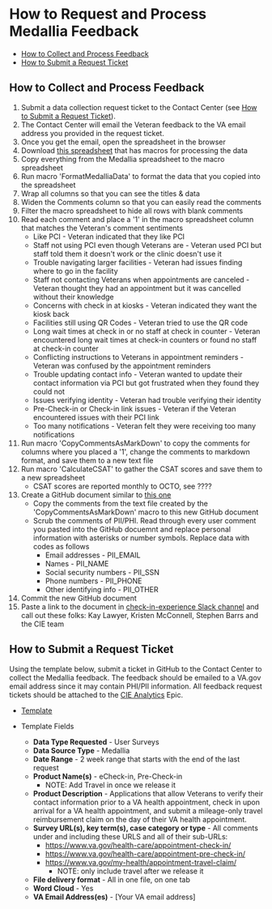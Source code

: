 # **How to Request and Process Medallia Feedback**

- [How to Collect and Process Feedback](#how-to-collect-and-process-feedback)
- [How to Submit a Request Ticket](#how-to-submit-a-request-ticket)

## How to Collect and Process Feedback

1. Submit a data collection request ticket to the Contact Center (see [How to Submit a Request Ticket](#how-to-submit-a-request-ticket)).
2. The Contact Center will email the Veteran feedback to the VA email address you provided in the request ticket.
3. Once you get the email, open the spreadsheet in the browser
4. Download [this spreadsheet](https://github.com/department-of-veterans-affairs/va.gov-team/blob/master/products/health-care/checkin/research/Medalia/Medallia%20Formatter.xlsm) that has macros for processing the data
5. Copy everything from the Medallia spreadsheet to the macro spreadsheet
6. Run macro 'FormatMedalliaData' to format the data that you copied into the spreadsheet
7. Wrap all columns so that you can see the titles & data
8. Widen the Comments column so that you can easily read the comments
9. Filter the macro spreadsheet to hide all rows with blank comments
10. Read each comment and place a '1' in the macro spreadsheet column that matches the Veteran's comment sentiments 
       * Like PCI - Veteran indicated that they like PCI
       * Staff not using PCI even though Veterans are - Veteran used PCI but staff told them it doesn't work or the clinic doesn't use it
       * Trouble navigating larger facilities - Veteran had issues finding where to go in the facility
       * Staff not contacting Veterans when appointments are canceled - Veteran thought they had an appointment but it was cancelled without their knowledge 
       * Concerns with check in at kiosks - Veteran indicated they want the kiosk back 
       * Facilities still using QR Codes - Veteran tried to use the QR code 
       * Long wait times at check in or no staff at check in counter - Veteran encountered long wait times at check-in counters or found no staff at check-in counter 
       * Conflicting instructions to Veterans in appointment reminders - Veteran was confused by the appointment reminders 
       * Trouble updating contact info - Veteran wanted to update their contact information via PCI but got frustrated when they found they could not 
       * Issues verifying identity - Veteran had trouble verifying their identity 
       * Pre-Check-in or Check-in link issues - Veteran if the Veteran encountered issues with their PCI link 
       * Too many notifications - Veteran felt they were receiving too many notifications
11. Run macro 'CopyCommentsAsMarkDown' to copy the comments for columns where you placed a '1', change the comments to markdown format, and save them to a new text file 
12. Run macro 'CalculateCSAT' to gather the CSAT scores and save them to a new spreadsheet 
    - CSAT scores are reported monthly to OCTO, see ???? 
14. Create a GitHub document similar to [this one](https://github.com/department-of-veterans-affairs/va.gov-team/blob/master/products/health-care/checkin/research/Medalia/2024/2024-12-15-Medallia.md)
    - Copy the comments from the text file created by the 'CopyCommentsAsMarkDown' macro to this new GitHub document 
    - Scrub the comments of PII/PHI. Read through every user comment you pasted into the GitHub docuemnt and replace personal information with asterisks or number symbols. Replace data with codes as follows
        - Email addresses - PII_EMAIL
        - Names - PII_NAME
        - Social security numbers - PII_SSN
        - Phone numbers - PII_PHONE
        - Other identifying info - PII_OTHER   
13. Commit the new GitHub document
14. Paste a link to the document in [check-in-experience Slack channel](https://dsva.slack.com/archives/C022AC2STBM) and call out these folks:  Kay Lawyer, Kristen McConnell, Stephen Barrs and the CIE team

## How to Submit a Request Ticket

Using the template below, submit a ticket in GitHub to the Contact Center to collect the Medallia feedback. The feedback should be emailed to a VA.gov email address since it may contain PHI/PII information. All feedback request tickets should be attached to the [CIE Analytics](https://github.com/department-of-veterans-affairs/va.gov-team/issues/42190) Epic.

- [Template](https://github.com/department-of-veterans-affairs/va.gov-team/issues/new?assignees=Kimberley2019%2C+ATMiddleton%2C+newworld2616%2C+aubreyarcangel&labels=VSP-contact-center%2Ccc-data-request&projects=&template=qualitative-data-request.yml&title=Qualitative+Data+Request)

- Template Fields 
   - **Data Type Requested** - User Surveys
   - **Data Source Type** - Medallia
   - **Date Range** - 2 week range that starts with the end of the last request
   - **Product Name(s)** - eCheck-in, Pre-Check-in
       - NOTE: Add Travel in once we release it
   - **Product Description** - Applications that allow Veterans to verify their contact information prior to a VA health appointment, check in upon arrival for a VA health appointment, and submit a mileage-only travel reimbursement claim on the day of their VA health appointment.
   - **Survey URL(s), key term(s), case category or type** - All comments under and including these URLS and all of their sub-URLs:
       - https://www.va.gov/health-care/appointment-check-in/
       - https://www.va.gov/health-care/appointment-pre-check-in/
       - https://www.va.gov/my-health/appointment-travel-claim/
          - NOTE: only include travel after we release it
   - **File delivery format** - All in one file, on one tab
   - **Word Cloud** - Yes
   - **VA Email Address(es)** - [Your VA email address]
 





   
 
